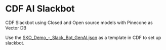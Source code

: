 # CDF AI Slackbot
CDF Slackbot using Closed and Open source models with Pinecone as Vector DB

Use the [SKO_Demo_-_Slack_Bot_GenAI.json](/SKO_Demo_-_Slack_Bot_GenAI.json) as a template in CDF to set up slackbot.